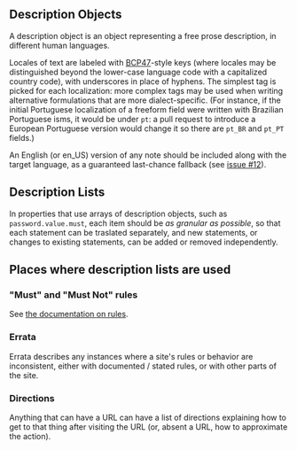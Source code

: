 ## Description Objects

A description object is an object representing a free prose description, in different human languages.

Locales of text are labeled with [BCP47](https://tools.ietf.org/html/bcp47)-style keys (where locales may be distinguished beyond the lower-case language code with a capitalized country code), with underscores in place of hyphens. The simplest tag is picked for each localization: more complex tags may be used when writing alternative formulations that are more dialect-specific. (For instance, if the initial Portuguese localization of a freeform field were written with Brazilian Portuguese isms, it would be under `pt`: a pull request to introduce a European Portuguese version would change it so there are `pt_BR` and `pt_PT` fields.)

An English (or en_US) version of any note should be included along with the target language, as a guaranteed last-chance fallback (see [issue #12](https://github.com/opws/opws-dataset/issues/12)).

## Description Lists

In properties that use arrays of description objects, such as `password.value.must`, each item should be *as granular as possible*, so that each statement can be traslated separately, and new statements, or changes to existing statements, can be added or removed independently.

## Places where description lists are used

### "Must" and "Must Not" rules

See [the documentation on rules](rules.md).

### Errata

Errata describes any instances where a site's rules or behavior are inconsistent, either with documented / stated rules, or with other parts of the site.

### Directions

Anything that can have a URL can have a list of directions explaining how to get to that thing after visiting the URL (or, absent a URL, how to approximate the action).
